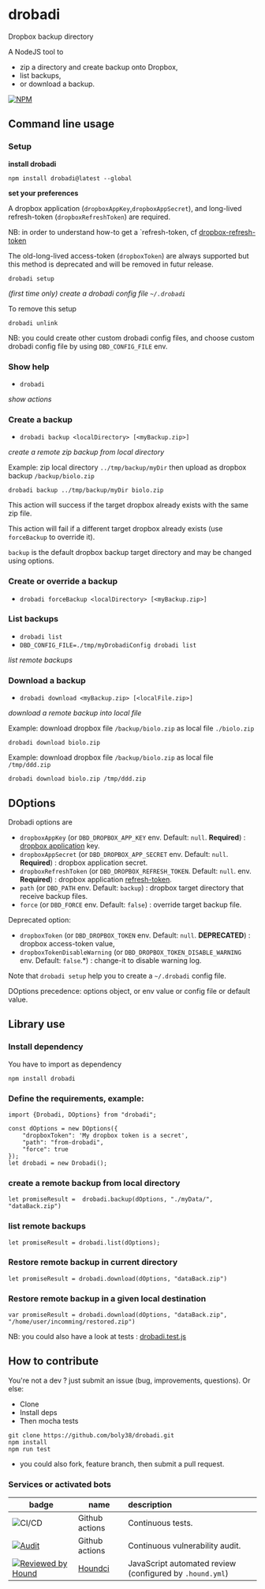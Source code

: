 # drobadi

Dropbox backup directory

A NodeJS tool to 
- zip a directory and create backup onto Dropbox, 
- list backups, 
- or download a backup.

[![NPM](https://nodei.co/npm/drobadi.png?compact=true)](https://npmjs.org/package/drobadi)


## Command line usage

### Setup
**install drobadi**

```
npm install drobadi@latest --global
```

**set your preferences**

A dropbox application (`dropboxAppKey`,`dropboxAppSecret`), and long-lived refresh-token (`dropboxRefreshToken`) are required.

NB: in order to understand how-to get a `refresh-token, cf [dropbox-refresh-token](https://github.com/boly38/dropbox-refresh-token)

The old-long-lived access-token (`dropboxToken`) are always supported but this method is deprecated and will be removed in futur release.

```
drobadi setup
```
_(first time only) create a drobadi config file `~/.drobadi`_

To remove this setup
```
drobadi unlink
```

NB: you could create other custom drobadi config files, and choose custom drobadi config file by using `DBD_CONFIG_FILE` env.

### Show help
- `drobadi`

_show actions_

### Create a backup
- `drobadi backup <localDirectory> [<myBackup.zip>]`

_create a remote zip backup from local directory_

Example: zip local directory `../tmp/backup/myDir` then upload as dropbox backup `/backup/biolo.zip` 
```
drobadi backup ../tmp/backup/myDir biolo.zip
```

This action will success if the target dropbox already exists with the same zip file.

This action will fail if a different target dropbox already exists (use `forceBackup` to override it).

`backup` is the default dropbox backup target directory and may be changed using options.

### Create or override a backup
- `drobadi forceBackup <localDirectory> [<myBackup.zip>]`

### List backups

- `drobadi list`
- `DBD_CONFIG_FILE=./tmp/myDrobadiConfig drobadi list`

_list remote backups_


### Download a backup

- `drobadi download <myBackup.zip> [<localFile.zip>]`

_download a remote backup into local file_

Example: download dropbox file `/backup/biolo.zip` as local file `./biolo.zip`
```
drobadi download biolo.zip
```

Example: download dropbox file `/backup/biolo.zip` as local file `/tmp/ddd.zip`
```
drobadi download biolo.zip /tmp/ddd.zip
```

## DOptions
Drobadi options are
- `dropboxAppKey` (or `DBD_DROPBOX_APP_KEY` env. Default: `null`. **Required**) : [dropbox application](https://www.dropbox.com/developers/apps/) key.
- `dropboxAppSecret` (or `DBD_DROPBOX_APP_SECRET` env. Default: `null`. **Required**) : dropbox application secret.
- `dropboxRefreshToken` (or `DBD_DROPBOX_REFRESH_TOKEN`. Default: `null`.  env. **Required**) : dropbox application [refresh-token](https://github.com/boly38/dropbox-refresh-token).
- `path` (or `DBD_PATH` env. Default: `backup`) : dropbox target directory that receive backup files.
- `force` (or `DBD_FORCE` env. Default: `false`) : override target backup file.

Deprecated option:
- `dropboxToken` (or `DBD_DROPBOX_TOKEN` env. Default: `null`. **DEPRECATED**) : dropbox access-token value,
- `dropboxTokenDisableWarning` (or `DBD_DROPBOX_TOKEN_DISABLE_WARNING` env. Default: `false`.*) : change-it to disable warning log.

Note that `drobadi setup` help you to create a `~/.drobadi` config file.

DOptions precedence: options object, or env value or config file or default value.


## Library use

### Install dependency

You have to import as dependency
```
npm install drobadi
```

### Define the requirements, example:
``` 
import {Drobadi, DOptions} from "drobadi";

const dOptions = new DOptions({
    "dropboxToken": 'My dropbox token is a secret',
    "path": "from-drobadi",
    "force": true
});
let drobadi = new Drobadi();
```

### create a remote backup from local directory
```
let promiseResult =  drobadi.backup(dOptions, "./myData/", "dataBack.zip")
```

### list remote backups
```
let promiseResult = drobadi.list(dOptions);
```

### Restore remote backup in current directory
```
let promiseResult = drobadi.download(dOptions, "dataBack.zip")
```

### Restore remote backup in a given local destination
```
var promiseResult = drobadi.download(dOptions, "dataBack.zip", "/home/user/incomming/restored.zip")
```

NB: you could also have a look at tests : [drobadi.test.js](tests/drobadi.test.js)


## How to contribute
You're not a dev ? just submit an issue (bug, improvements, questions). Or else:
* Clone
* Install deps
* Then mocha tests
```
git clone https://github.com/boly38/drobadi.git
npm install
npm run test
```
* you could also fork, feature branch, then submit a pull request.

### Services or activated bots

| badge  | name                            | description                                               |
|--------|---------------------------------|:----------------------------------------------------------|
| ![CI/CD](https://github.com/boly38/drobadi/workflows/drobadi-ci/badge.svg) | Github actions                  | Continuous tests.                                         
| [![Audit](https://github.com/boly38/drobadi/actions/workflows/audit.yml/badge.svg)](https://github.com/boly38/ndrobadi/actions/workflows/audit.yml) | Github actions                  | Continuous vulnerability audit.                           
| [![Reviewed by Hound](https://img.shields.io/badge/Reviewed_by-Hound-8E64B0.svg)](https://houndci.com)| [Houndci](https://houndci.com/) | JavaScript  automated review (configured by `.hound.yml`) |

